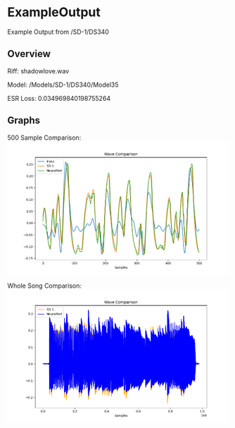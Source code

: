 # ExampleOutput
Example Output from /SD-1/DS340
## Overview
Riff: shadowlove.wav

Model: /Models/SD-1/DS340/Model35

ESR Loss: 0.034969840198755264

## Graphs
500 Sample Comparison:
![500 Sample Comparison](../Images/smallComparison.png)

Whole Song Comparison:
![Whole Song Comparsion:](../Images/wholeComparison.png)
